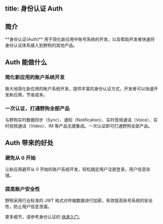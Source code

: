 
title: 身份认证 Auth
---
<h2 id='简介' class="article-heading top-heading">简介</h2>
**身份认证(Auth)** 用于简化新应用中账号系统的开发，以及帮助开发者快速将身份认证体系接入到野狗的其他产品。

## Auth 能做什么

### 简化新应用的账户系统开发
极大地简化新应用的帐户系统开发。提供丰富的身份认证方式，开发者可以快速开发新应用，节省成本。

### 一次认证，打通野狗全部产品
与野狗实时数据同步（Sync）、通知（Notification）、实时音频通话（Voice）、实时视频通话（Video）、IM 等产品无缝集成。一次认证即可打通野狗全部产品。

## Auth 带来的好处

### 避免从 0 开始
让新应用避开从 0 开始的账户系统开发，轻松搞定用户注册登录，用户信息存储。

### 提高账户安全性
野狗采用行业标准的 JWT 格式对传输数据进行加密，有效提高账号系统的安全性，防止用户信息泄漏。

更多细节，请参考身份认证的 [快速入门](/quickstart/auth/web.html)。














